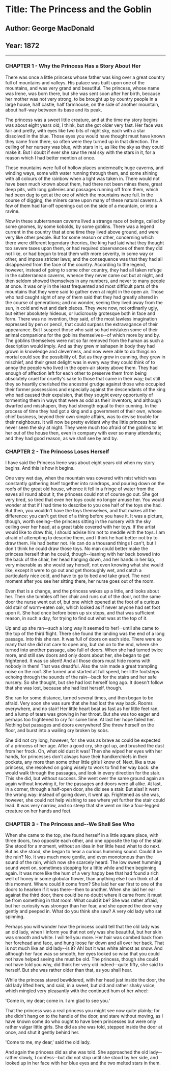 # Title: The Princess and the Goblin

## Author: George MacDonald

## Year: 1872

-------

###  CHAPTER 1 - Why the Princess Has a Story About Her 

There was once a little princess whose father was king over a great country full of mountains and valleys. His palace was built upon one of the mountains, and was very grand and beautiful. The princess, whose name was Irene, was born there, but she was sent soon after her birth, because her mother was not very strong, to be brought up by country people in a large house, half castle, half farmhouse, on the side of another mountain, about half-way between its base and its peak. 

The princess was a sweet little creature, and at the time my story begins was about eight years old, I think, but she got older very fast. Her face was fair and pretty, with eyes like two bits of night sky, each with a star dissolved in the blue. Those eyes you would have thought must have known they came from there, so often were they turned up in that direction. The ceiling of her nursery was blue, with stars in it, as like the sky as they could make it. But I doubt if ever she saw the real sky with the stars in it, for a reason which I had better mention at once. 

These mountains were full of hollow places underneath; huge caverns, and winding ways, some with water running through them, and some shining with all colours of the rainbow when a light was taken in. There would not have been much known about them, had there not been mines there, great deep pits, with long galleries and passages running off from them, which had been dug to get at the ore of which the mountains were full. In the course of digging, the miners came upon many of these natural caverns. A few of them had far-off openings out on the side of a mountain, or into a ravine. 

Now in these subterranean caverns lived a strange race of beings, called by some gnomes, by some kobolds, by some goblins. There was a legend current in the country that at one time they lived above ground, and were very like other people. But for some reason or other, concerning which there were different legendary theories, the king had laid what they thought too severe taxes upon them, or had required observances of them they did not like, or had begun to treat them with more severity, in some way or other, and impose stricter laws; and the consequence was that they had all disappeared from the face of the country. According to the legend, however, instead of going to some other country, they had all taken refuge in the subterranean caverns, whence they never came out but at night, and then seldom showed themselves in any numbers, and never to many people at once. It was only in the least frequented and most difficult parts of the mountains that they were said to gather even at night in the open air. Those who had caught sight of any of them said that they had greatly altered in the course of generations; and no wonder, seeing they lived away from the sun, in cold and wet and dark places. They were now, not ordinarily ugly, but either absolutely hideous, or ludicrously grotesque both in face and form. There was no invention, they said, of the most lawless imagination expressed by pen or pencil, that could surpass the extravagance of their appearance. But I suspect those who said so had mistaken some of their animal companions for the goblins themselves--of which more by and by. The goblins themselves were not so far removed from the human as such a description would imply. And as they grew misshapen in body they had grown in knowledge and cleverness, and now were able to do things no mortal could see the possibility of. But as they grew in cunning, they grew in mischief, and their great delight was in every way they could think of to annoy the people who lived in the open-air storey above them. They had enough of affection left for each other to preserve them from being absolutely cruel for cruelty's sake to those that came in their way; but still they so heartily cherished the ancestral grudge against those who occupied their former possessions and especially against the descendants of the king who had caused their expulsion, that they sought every opportunity of tormenting them in ways that were as odd as their inventors; and although dwarfed and misshapen, they had strength equal to their cunning. In the process of time they had got a king and a government of their own, whose chief business, beyond their own simple affairs, was to devise trouble for their neighbours. It will now be pretty evident why the little princess had never seen the sky at night. They were much too afraid of the goblins to let her out of the house then, even in company with ever so many attendants; and they had good reason, as we shall see by and by. 


###  CHAPTER 2 - The Princess Loses Herself 

I have said the Princess Irene was about eight years old when my story begins. And this is how it begins. 

One very wet day, when the mountain was covered with mist which was constantly gathering itself together into raindrops, and pouring down on the roofs of the great old house, whence it fell in a fringe of water from the eaves all round about it, the princess could not of course go out. She got very tired, so tired that even her toys could no longer amuse her. You would wonder at that if I had time to describe to you one half of the toys she had. But then, you wouldn't have the toys themselves, and that makes all the difference: you can't get tired of a thing before you have it. It was a picture, though, worth seeing--the princess sitting in the nursery with the sky ceiling over her head, at a great table covered with her toys. If the artist would like to draw this, I should advise him not to meddle with the toys. I am afraid of attempting to describe them, and I think he had better not try to draw them. He had better not. He can do a thousand things I can't, but I don't think he could draw those toys. No man could better make the princess herself than he could, though--leaning with her back bowed into the back of the chair, her head hanging down, and her hands in her lap, very miserable as she would say herself, not even knowing what she would like, except it were to go out and get thoroughly wet, and catch a particularly nice cold, and have to go to bed and take gruel. The next moment after you see her sitting there, her nurse goes out of the room. 

Even that is a change, and the princess wakes up a little, and looks about her. Then she tumbles off her chair and runs out of the door, not the same door the nurse went out of, but one which opened at the foot of a curious old stair of worm-eaten oak, which looked as if never anyone had set foot upon it. She had once before been up six steps, and that was sufficient reason, in such a day, for trying to find out what was at the top of it. 

Up and up she ran--such a long way it seemed to her!--until she came to the top of the third flight. There she found the landing was the end of a long passage. Into this she ran. It was full of doors on each side. There were so many that she did not care to open any, but ran on to the end, where she turned into another passage, also full of doors. When she had turned twice more, and still saw doors and only doors about her, she began to get frightened. It was so silent! And all those doors must hide rooms with nobody in them! That was dreadful. Also the rain made a great trampling noise on the roof. She turned and started at full speed, her little footsteps echoing through the sounds of the rain--back for the stairs and her safe nursery. So she thought, but she had lost herself long ago. It doesn't follow that she was lost, because she had lost herself, though. 

She ran for some distance, turned several times, and then began to be afraid. Very soon she was sure that she had lost the way back. Rooms everywhere, and no stair! Her little heart beat as fast as her little feet ran, and a lump of tears was growing in her throat. But she was too eager and perhaps too frightened to cry for some time. At last her hope failed her. Nothing but passages and doors everywhere! She threw herself on the floor, and burst into a wailing cry broken by sobs. 

She did not cry long, however, for she was as brave as could be expected of a princess of her age. After a good cry, she got up, and brushed the dust from her frock. Oh, what old dust it was! Then she wiped her eyes with her hands, for princesses don't always have their handkerchiefs in their pockets, any more than some other little girls I know of. Next, like a true princess, she resolved on going wisely to work to find her way back: she would walk through the passages, and look in every direction for the stair. This she did, but without success. She went over the same ground again an again without knowing it, for the passages and doors were all alike. At last, in a corner, through a half-open door, she did see a stair. But alas! it went the wrong way: instead of going down, it went up. Frightened as she was, however, she could not help wishing to see where yet further the stair could lead. It was very narrow, and so steep that she went on like a four-legged creature on her hands and feet. 


###  CHAPTER 3 - The Princess and--We Shall See Who 

When she came to the top, she found herself in a little square place, with three doors, two opposite each other, and one opposite the top of the stair. She stood for a moment, without an idea in her little head what to do next. But as she stood, she began to hear a curious humming sound. Could it be the rain? No. It was much more gentle, and even monotonous than the sound of the rain, which now she scarcely heard. The low sweet humming sound went on, sometimes stopping for a little while and then beginning again. It was more like the hum of a very happy bee that had found a rich well of honey in some globular flower, than anything else I can think of at this moment. Where could it come from? She laid her ear first to one of the doors to hearken if it was there--then to another. When she laid her ear against the third door, there could be no doubt where it came from: it must be from something in that room. What could it be? She was rather afraid, but her curiosity was stronger than her fear, and she opened the door very gently and peeped in. What do you think she saw? A very old lady who sat spinning. 

Perhaps you will wonder how the princess could tell that the old lady was an old lady, when I inform you that not only was she beautiful, but her skin was smooth and white. I will tell you more. Her hair was combed back from her forehead and face, and hung loose far down and all over her back. That is not much like an old lady--is it? Ah! but it was white almost as snow. And although her face was so smooth, her eyes looked so wise that you could not have helped seeing she must be old. The princess, though she could not have told you why, did think her very old indeed--quite fifty, she said to herself. But she was rather older than that, as you shall hear. 

While the princess stared bewildered, with her head just inside the door, the old lady lifted hers, and said, in a sweet, but old and rather shaky voice, which mingled very pleasantly with the continued hum of her wheel: 

'Come in, my dear; come in. I am glad to see you.' 

That the princess was a real princess you might see now quite plainly; for she didn't hang on to the handle of the door, and stare without moving, as I have known some do who ought to have been princesses but were only rather vulgar little girls. She did as she was told, stepped inside the door at once, and shut it gently behind her. 

'Come to me, my dear,' said the old lady. 

And again the princess did as she was told. She approached the old lady--rather slowly, I confess--but did not stop until she stood by her side, and looked up in her face with her blue eyes and the two melted stars in them. 

